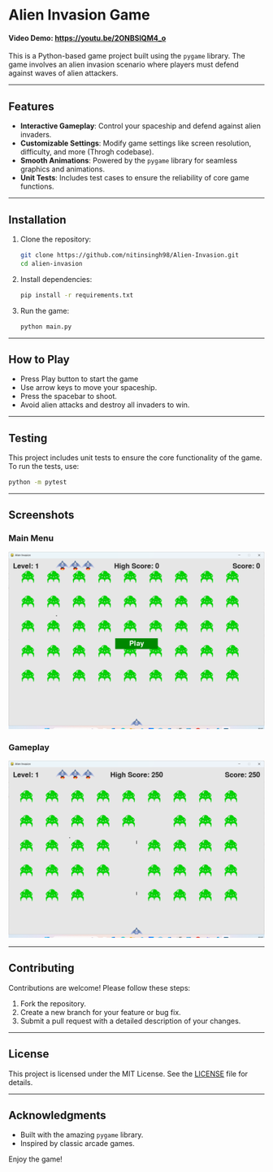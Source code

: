 # Alien Invasion Game

#### Video Demo:  <https://youtu.be/2ONBSlQM4_o>

This is a Python-based game project built using the `pygame` library. The game involves an alien invasion scenario where players must defend against waves of alien attackers.

---

## Features

- **Interactive Gameplay**: Control your spaceship and defend against alien invaders.
- **Customizable Settings**: Modify game settings like screen resolution, difficulty, and more (Throgh codebase).
- **Smooth Animations**: Powered by the `pygame` library for seamless graphics and animations.
- **Unit Tests**: Includes test cases to ensure the reliability of core game functions.

---

## Installation

1. Clone the repository:
    ```bash
    git clone https://github.com/nitinsingh98/Alien-Invasion.git
    cd alien-invasion
    ```

2. Install dependencies:
    ```bash
    pip install -r requirements.txt
    ```

3. Run the game:
    ```bash
    python main.py
    ```

---

## How to Play
- Press Play button to start the game
- Use arrow keys to move your spaceship.
- Press the spacebar to shoot.
- Avoid alien attacks and destroy all invaders to win.

---

## Testing

This project includes unit tests to ensure the core functionality of the game. To run the tests, use:
```bash
python -m pytest
```

---

## Screenshots

### Main Menu
![Gameplay Screenshot](images/main_menu.png)

### Gameplay
![Gameplay Screenshot](images/gameplay.png)

---

## Contributing

Contributions are welcome! Please follow these steps:

1. Fork the repository.
2. Create a new branch for your feature or bug fix.
3. Submit a pull request with a detailed description of your changes.

---

## License

This project is licensed under the MIT License. See the [LICENSE](LICENSE) file for details.

---

## Acknowledgments

- Built with the amazing `pygame` library.
- Inspired by classic arcade games.

Enjoy the game!
